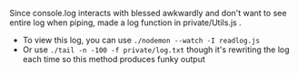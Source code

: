 Since console.log interacts with blessed awkwardly and don't want to see entire log when piping, made a log function in private/Utils.js .
* To view this log, you can use `./nodemon --watch -I readlog.js`
* Or use `./tail -n -100 -f private/log.txt` though it's rewriting the log each time so this method produces funky output